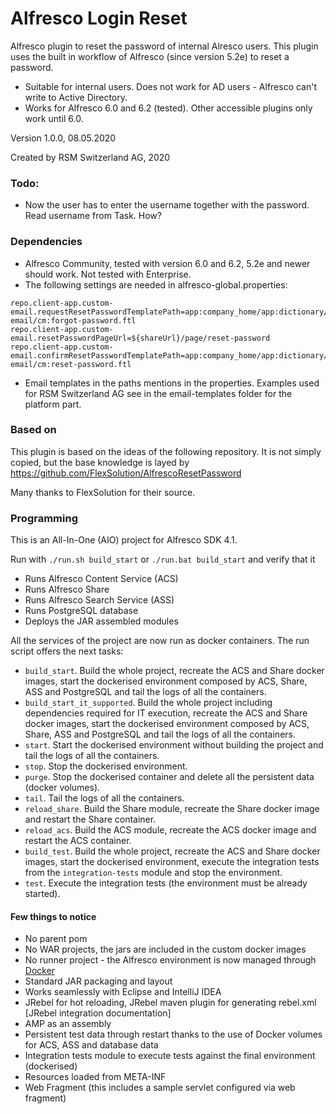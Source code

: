 # Alfresco Login Reset

Alfresco plugin to reset the password of internal Alresco users.
This plugin uses the built in workflow of Alfresco (since version 5.2e) 
to reset a password.

* Suitable for internal users. Does not work for AD users - Alfresco can't write to Active Directory.
* Works for Alfresco 6.0 and 6.2 (tested). Other accessible plugins only work until 6.0.

Version 1.0.0, 08.05.2020

Created by RSM Switzerland AG, 2020

### Todo:
* Now the user has to enter the username together with the password. Read username from Task. How?

### Dependencies

* Alfresco Community, tested with version 6.0 and 6.2, 5.2e and newer should work. Not tested with Enterprise.
* The following settings are needed in alfresco-global.properties:
```properties
repo.client-app.custom-email.requestResetPasswordTemplatePath=app:company_home/app:dictionary/app:email_templates/cm:custom-email/cm:forgot-password.ftl
repo.client-app.custom-email.resetPasswordPageUrl=${shareUrl}/page/reset-password
repo.client-app.custom-email.confirmResetPasswordTemplatePath=app:company_home/app:dictionary/app:email_templates/cm:custom-email/cm:reset-password.ftl
```
* Email templates in the paths mentions in the properties. Examples used for 
RSM Switzerland AG see in the email-templates folder for the platform part.

### Based on

This plugin is based on the ideas of the following repository. 
It is not simply copied, but the base knowledge is layed by 
https://github.com/FlexSolution/AlfrescoResetPassword 

Many thanks to FlexSolution for their source.

### Programming

This is an All-In-One (AIO) project for Alfresco SDK 4.1.

Run with `./run.sh build_start` or `./run.bat build_start` and verify that it

 * Runs Alfresco Content Service (ACS)
 * Runs Alfresco Share
 * Runs Alfresco Search Service (ASS)
 * Runs PostgreSQL database
 * Deploys the JAR assembled modules
 
All the services of the project are now run as docker containers. The run script offers the next tasks:

 * `build_start`. Build the whole project, recreate the ACS and Share docker images, start the dockerised environment composed by ACS, Share, ASS and 
 PostgreSQL and tail the logs of all the containers.
 * `build_start_it_supported`. Build the whole project including dependencies required for IT execution, recreate the ACS and Share docker images, start the 
 dockerised environment composed by ACS, Share, ASS and PostgreSQL and tail the logs of all the containers.
 * `start`. Start the dockerised environment without building the project and tail the logs of all the containers.
 * `stop`. Stop the dockerised environment.
 * `purge`. Stop the dockerised container and delete all the persistent data (docker volumes).
 * `tail`. Tail the logs of all the containers.
 * `reload_share`. Build the Share module, recreate the Share docker image and restart the Share container.
 * `reload_acs`. Build the ACS module, recreate the ACS docker image and restart the ACS container.
 * `build_test`. Build the whole project, recreate the ACS and Share docker images, start the dockerised environment, execute the integration tests from the
 `integration-tests` module and stop the environment.
 * `test`. Execute the integration tests (the environment must be already started).

#### Few things to notice

 * No parent pom
 * No WAR projects, the jars are included in the custom docker images
 * No runner project - the Alfresco environment is now managed through [Docker](https://www.docker.com/)
 * Standard JAR packaging and layout
 * Works seamlessly with Eclipse and IntelliJ IDEA
 * JRebel for hot reloading, JRebel maven plugin for generating rebel.xml [JRebel integration documentation]
 * AMP as an assembly
 * Persistent test data through restart thanks to the use of Docker volumes for ACS, ASS and database data
 * Integration tests module to execute tests against the final environment (dockerised)
 * Resources loaded from META-INF
 * Web Fragment (this includes a sample servlet configured via web fragment)
